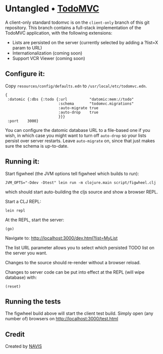 # Untangled • [TodoMVC](http://todomvc.com)

A client-only standard todomvc is on the `client-only` branch of this
git repository. This branch contains a full-stack implementation of 
the TodoMVC application, with the following extensions:

- Lists are persisted on the server (currently selected by adding a ?list=X param to URL)
- Internationalization (coming soon)
- Support VCR Viewer (coming soon)

## Configure it:

Copy `resources/config/defaults.edn` to `/usr/local/etc/todomvc.edn`.

```
{                                                                                                                          
 :datomic {:dbs {:todo {:url          "datomic:mem://todo"                                                                 
                        :schema       "todomvc.migrations"                                                                 
                        :auto-migrate true                                                                                 
                        :auto-drop    true                                                                                 
                        }}}                                                                                                
 :port    3000}      
```

You can configure the datomic database URL to a file-based one if you 
wish, in which case you might want to turn off `auto-drop` so
your lists persist over server restarts. Leave
`auto-migrate` on, since that just makes sure the schema is up-to-date.

## Running it:

Start figwheel (the JVM options tell figwheel which builds to run):

```
JVM_OPTS="-Ddev -Dtest" lein run -m clojure.main script/figwheel.clj
```

which should start auto-building the cljs source and show a browser REPL.

Start a CLJ REPL:

```
lein repl
```

At the REPL, start the server:

```
(go)
```

Navigate to: [http://localhost:3000/dev.html?list=MyList](http://localhost:3000/dev.html?list=MyList)

The list URL parameter allows you to select which persisted TODO list on the server
you want.

Changes to the source should re-render without a browser reload. 

Changes to server code can be put into effect at the REPL (will wipe database) with:

```
(reset)
```

## Running the tests

The figwheel build above will start the client test build. Simply open
(any number of) browsers on 
[http://localhost:3000/test.html](http://localhost:3000/test.html)

## Credit

Created by [NAVIS](http://www.thenavisway.com)
